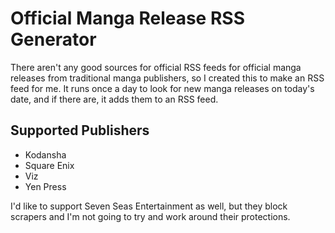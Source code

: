 # Official Manga Release RSS Generator

There aren't any good sources for official RSS feeds for official manga releases from traditional manga publishers, so I created this to make an RSS feed for me. It runs once a day to look for new manga releases on today's date, and if there are, it adds them to an RSS feed.

## Supported Publishers

* Kodansha
* Square Enix
* Viz
* Yen Press

I'd like to support Seven Seas Entertainment as well, but they block scrapers and I'm not going to try and work around their protections.
